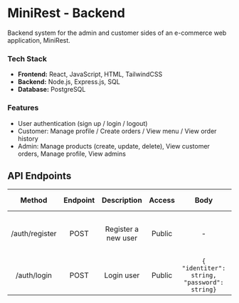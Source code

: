 # MiniRest - Backend

Backend system for the admin and customer sides of an e-commerce web application, MiniRest.

### Tech Stack

* **Frontend:** React, JavaScript, HTML, TailwindCSS
* **Backend:** Node.js, Express.js, SQL
* **Database:** PostgreSQL

### Features

- User authentication (sign up / login / logout)
- Customer: Manage profile / Create orders / View menu / View order history
- Admin: Manage products (create, update, delete), View customer orders, Manage profile, View admins

## API Endpoints 

| Method | Endpoint | Description | Access | Body | Success Response | Failure Response | 
| :-: | :-: | :-: | :-: | :-: | :-: | :-: |
| /auth/register | POST | Register a new user | Public | - | `201 Created { "success": true,  "message": string }` | `400 Bad Request (see details below)` |
| /auth/login | POST | Login user | Public | `{ "identiter": string, "password": string}` | `200 OK { "success": true, "message": string }` | `400 Bad Request (see details below)` |

